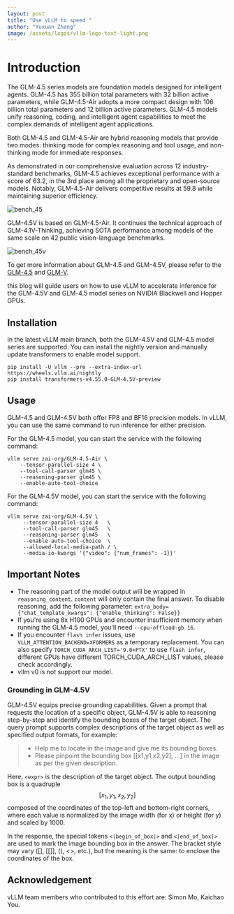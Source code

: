 ```yaml
---
layout: post
title: "Use vLLM to speed "
author: "Yuxuan Zhang"
image: /assets/logos/vllm-logo-text-light.png
---
```


# Introduction

The GLM-4.5 series models are foundation models designed for intelligent agents. GLM-4.5 has 355 billion total
parameters with 32 billion active parameters, while GLM-4.5-Air adopts a more compact design with 106 billion total
parameters and 12 billion active parameters. GLM-4.5 models unify reasoning, coding, and intelligent agent capabilities
to meet the complex demands of intelligent agent applications.

Both GLM-4.5 and GLM-4.5-Air are hybrid reasoning models that provide two modes: thinking mode for complex reasoning and
tool usage, and non-thinking mode for immediate responses.

As demonstrated in our comprehensive evaluation across 12 industry-standard benchmarks, GLM-4.5 achieves exceptional
performance with a score of 63.2, in the 3rd place among all the proprietary and open-source models. Notably,
GLM-4.5-Air delivers competitive results at 59.8 while maintaining superior efficiency.

![bench_45](https://raw.githubusercontent.com/zai-org/GLM-4.5/refs/heads/main/resources/bench.png)

GLM-4.5V is based on GLM-4.5-Air. It continues the technical approach of GLM-4.1V-Thinking, achieving SOTA performance
among models of the same scale on 42 public vision-language benchmarks.

![bench_45v](https://raw.githubusercontent.com/zai-org/GLM-V/refs/heads/main/resources/bench_45v.jpeg)

To get more information about GLM-4.5 and GLM-4.5V, please refer to the [GLM-4.5](https://github.com/zai-org/GLM-4.5)
and [GLM-V](https://github.com/zai-org/GLM-V).

this blog will guide users on how to use vLLM to accelerate inference for the GLM-4.5V and GLM-4.5 model series on
NVIDIA Blackwell and Hopper GPUs.

## Installation

In the latest vLLM main branch, both the GLM-4.5V and GLM-4.5 model series are supported.
You can install the nightly version and manually update transformers to enable model support.

```shell
pip install -U vllm --pre --extra-index-url https://wheels.vllm.ai/nightly
pip install transformers-v4.55.0-GLM-4.5V-preview
```

## Usage

GLM-4.5 and GLM-4.5V both offer FP8 and BF16 precision models.
In vLLM, you can use the same command to run inference for either precision.

For the GLM-4.5 model, you can start the service with the following command:

```shell
vllm serve zai-org/GLM-4.5-Air \
    --tensor-parallel-size 4 \
    --tool-call-parser glm45 \
    --reasoning-parser glm45 \
    --enable-auto-tool-choice
```

For the GLM-4.5V model, you can start the service with the following command:

```shell
vllm serve zai-org/GLM-4.5V \
     --tensor-parallel-size 4   \
     --tool-call-parser glm45   \
     --reasoning-parser glm45   \
     --enable-auto-tool-choice  \
     --allowed-local-media-path / \
     --media-io-kwargs '{"video": {"num_frames": -1}}'
```

## Important Notes

+ The reasoning part of the model output will be wrapped in `reasoning_content`. `content` will only contain the final
  answer. To disable reasoning, add the following parameter:
  `extra_body={"chat_template_kwargs": {"enable_thinking": False}}`
+ If you're using 8x H100 GPUs and encounter insufficient memory when running the GLM-4.5 model, you'll need
  `--cpu-offload-gb 16`.
+ If you encounter `flash infer` issues, use `VLLM_ATTENTION_BACKEND=XFORMERS` as a temporary replacement. You can also
  specify `TORCH_CUDA_ARCH_LIST='9.0+PTX'` to use `flash infer`, different GPUs have different TORCH_CUDA_ARCH_LIST
  values, please check accordingly.
+ vllm v0 is not support our model.

### Grounding in GLM-4.5V

GLM-4.5V equips precise grounding capabilities. Given a prompt that requests the location of a specific object, GLM-4.5V
is able to reasoning step-by-step and identify the bounding boxes of the target object. The query prompt supports
complex descriptions of the target object as well as specified output formats, for example:
>
> - Help me to locate <expr> in the image and give me its bounding boxes.
> - Please pinpoint the bounding box [[x1,y1,x2,y2], …] in the image as per the given description. <expr>

Here, `<expr>` is the description of the target object. The output bounding box is a quadruple $$[x_1,y_1,x_2,y_2]$$
composed of the coordinates of the top-left and bottom-right corners, where each value is normalized by the image
width (for x) or height (for y) and scaled by 1000.

In the response, the special tokens `<|begin_of_box|>` and `<|end_of_box|>` are used to mark the image bounding box in
the answer. The bracket style may vary ([], [[]], (), <>, etc.), but the meaning is the same: to enclose the coordinates
of the box.

## Acknowledgement

vLLM team members who contributed to this effort are: Simon Mo, Kaichao You.
